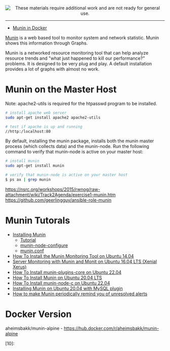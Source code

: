 <!--
Maintainer:   jeffskinnerbox@yahoo.com / www.jeffskinnerbox.me
Version:      0.0.1
-->


<div align="center">
<img src="http://www.foxbyrd.com/wp-content/uploads/2018/02/file-4.jpg" title="These materials require additional work and are not ready for general use." align="center">
</div>


----


* [Munin in Docker](https://geek-cookbook.funkypenguin.co.nz/recipes/munin/)

[Munin][01] is a web based tool to monitor system and network statistic. Munin shows this information through Graphs.

Munin is a networked resource monitoring tool that can help analyze resource trends and "what just happened to kill our performance?" problems. It is designed to be very plug and play. A default installation provides a lot of graphs with almost no work.


# Munin on the Master Host
Note: apache2-utils is required for the htpasswd program to be installed.

```bash
# install apache web server
sudo apt-get install apache2 apache2-utils

# test if apache is up and running
//http:/localhost:80
```

By default, installing the munin package, installs both the munin master process (which collects data) and the munin-node.
Run the following command to verify that munin-node is active on your master host:

```bash
# install munin
sudo apt-get install munin

# verify that munin-node is active on your master host
$ ps ax | grep munin
```

https://nsrc.org/workshops/2015/rwnog/raw-attachment/wiki/Track2Agenda/exercise1-munin.htm
https://github.com/geerlingguy/ansible-role-munin



# Munin Tutorals
* [Installing Munin](http://guide.munin-monitoring.org/en/latest/installation/install.html)
    * [Tutorial](http://guide.munin-monitoring.org/en/latest/tutorial/index.html)
    * [munin-node-configure](http://guide.munin-monitoring.org/en/latest/reference/munin-node-configure.html)
    * [munin.conf](http://guide.munin-monitoring.org/en/latest/reference/munin.conf.html)
* [How To Install the Munin Monitoring Tool on Ubuntu 14.04](https://www.digitalocean.com/community/tutorials/how-to-install-the-munin-monitoring-tool-on-ubuntu-14-04)
* [Server Monitoring with Munin and Monit on Ubuntu 16.04 LTS (Xenial Xerus)](https://www.howtoforge.com/tutorial/server-monitoring-with-munin-and-monit-on-ubuntu-16-04-lts/)
* [How To Install munin-plugins-core on Ubuntu 22.04](https://installati.one/ubuntu/22.04/munin-plugins-core/)
* [How To Install Munin on Ubuntu 20.04 LTS](https://idroot.us/install-munin-ubuntu-20-04/)
* [How To Install munin-node-c on Ubuntu 22.04](https://installati.one/ubuntu/22.04/munin-node-c/)
* [Installing Munin on Ubuntu 20.04 with MySQL plugin](https://www.thesysadmin.rocks/2020/06/24/installing-munin-on-ubuntu-20-04-with-mysql-plugin/)
* [How to make Munin periodically remind you of unresolved alerts](https://willbryant.net/how_to_make_munin_periodically_remind_you_of_unresolved_alerts)

# Docker Version
aheimsbakk/munin-alpine - https://hub.docker.com/r/aheimsbakk/munin-alpine



[01]:https://munin-monitoring.org/
[02]:
[03]:
[04]:
[05]:
[06]:
[07]:
[08]:
[09]:
[10]:
